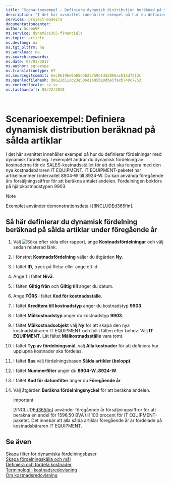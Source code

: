 ```yaml
---
title: "Scenarioexempel - Definiera dynamisk distribution beräknad på sålda artiklar | Microsoft Docs"
description: "I det här avsnittet innehåller exempel på hur du definierar fördelningar med dynamisk fördelning."
services: project-madeira
documentationcenter: 
author: SorenGP
ms.service: dynamics365-financials
ms.topic: article
ms.devlang: na
ms.tgt_pltfrm: na
ms.workload: na
ms.search.keywords: 
ms.date: 07/01/2017
ms.author: sgroespe
ms.translationtype: HT
ms.sourcegitcommit: bec0619be0a65e3625759e13d2866ac615d7513c
ms.openlocfilehash: d8622d11cd23e506d1b85b18dbe5facb740c7753
ms.contentlocale: sv-se
ms.lasthandoff: 03/22/2018

---
```

# <a name="scenario-example-defining-dynamic-allocations-based-on-items-sold"></a>Scenarioexempel: Definiera dynamisk distribution beräknad på sålda artiklar
I det här avsnittet innehåller exempel på hur du definierar fördelningar med dynamisk fördelning. I exemplet ändrar du dynamisk fördelning av kostnaderna för de SALES-kostnadsstället för att det ska fungera med den nya kostnadsbäraren IT EQUIPMENT. IT EQUIPMENT-paketet har artikelnummer i intervallet 8904-W till 8924-W. Du kan använda föregående års försäljningssiffror för att beräkna antalet andelen. Fördelningen bokförs på hjälpkostnadstypen 9903.  

> [!NOTE]  
>  Exemplet använder demonstrationsdata i [!INCLUDE[d365fin](includes/d365fin_md.md)].  

## <a name="to-define-dynamic-allocations-based-on-items-sold-in-the-previous-year"></a>Så här definierar du dynamisk fördelning beräknad på sålda artiklar under föregående år  

1.  Välj ![Söka efter sida eller rapport](media/ui-search/search_small.png "Ikonen Söka efter sida eller rapport"), ange **Kostnadsfördelningar** och välj sedan relaterad länk.  
2.  I fönstret **Kostnadsfördelning** väljer du åtgärden **Ny**.  
3.  I fältet **ID**, tryck på Retur eller ange ett id.  
4.  Ange **1** i fältet **Nivå**.  
5.  I fälten **Giltig från** och **Giltig till** anger du datum.  
6.  Ange **FÖRS** i fältet **Kod för kostnadsställe**.  
7.  I fältet **Kreditera till kostnadstyp** anger du kostnadstyp **9903**.  
8.  I fältet **Målkostnadstyp** anger du kostnadstyp **9903**.  
9. I fältet **Målkostnadsobjekt** välj **Ny** för att skapa den nya kostnadsbäraren IT EQUIPMENT och fyll i fälten efter behov. Välj **IT EQUIPMENT**. Låt fältet **Målkostnadsställe** vara tomt.  
10. I fältet **Typ av fördelningsmål**, välj **Alla kostnader** för att definiera hur upplupna kostnader ska fördelas.  
11. I fältet **Bas** välj fördelningsbasen **Sålda artikler (belopp)**.  
12. I fältet **Nummerfilter** anger du **8904-W..8924-W**.  
13. I fältet **Kod för datumfilter** anger du **Föregående år**.  
14. Välj åtgärden **Beräkna fördelningsnyckel** för att beräkna andelen.  

    > [!IMPORTANT]  
    >  [!INCLUDE[d365fin](includes/d365fin_md.md)] använder föregående år försäljningssiffror för att beräkna en andel för 1596,50 BVA till 100 procent för IT EQUIPMENT-paketet. Det innebär att alla sålda artiklar föregående år är fördelade på kostnadsbäraren IT EQUIPMENT.  

## <a name="see-also"></a>Se även  
 [Skapa filter för dynamiska fördelningsbaser](finance-setting-filters-for-dynamic-allocation-bases.md)   
 [Skapa fördelningskälla och mål](finance-how-to-set-up-allocation-source-and-targets.md)   
 [Definiera och fördela kostnader](finance-define-and-allocate-costs.md)   
 [Terminologi i kostnadsredovisning](finance-terminology-in-cost-accounting.md)   
 [Om kostnadsredovisning](finance-about-cost-accounting.md)

